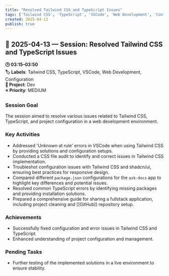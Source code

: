 ```yaml
---
title: "Resolved Tailwind CSS and TypeScript Issues"
tags: ['Tailwind CSS', 'TypeScript', 'VSCode', 'Web Development', 'Configuration']
created: 2025-04-13
publish: true
---
```


## 📅 2025-04-13 — Session: Resolved Tailwind CSS and TypeScript Issues

**🕒 03:15–03:50**  
**🏷️ Labels**: Tailwind CSS, TypeScript, VSCode, Web Development, Configuration  
**📂 Project**: Dev  
**⭐ Priority**: MEDIUM  


### Session Goal
The session aimed to resolve various issues related to Tailwind CSS, TypeScript, and project configuration in a web development environment.

### Key Activities
- Addressed 'Unknown at rule' errors in VSCode when using Tailwind CSS by providing solutions and configuration setups.
- Conducted a CSS file audit to identify and correct issues in Tailwind CSS implementation.
- Troubleshot configuration issues with Tailwind CSS and shadcn/ui, ensuring best practices for responsive design.
- Compared different `package.json` configurations for the `ask-docs` app to highlight key differences and potential issues.
- Resolved common TypeScript errors by identifying missing packages and providing installation solutions.
- Prepared a comprehensive guide for sharing a fullstack application, including project cleaning and [[GitHub]] repository setup.

### Achievements
- Successfully fixed configuration and error issues in Tailwind CSS and TypeScript.
- Enhanced understanding of project configuration and management.

### Pending Tasks
- Further testing of the implemented solutions in a live environment to ensure stability.
